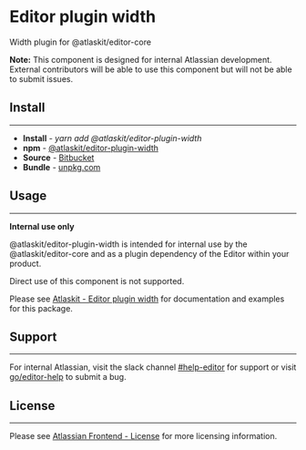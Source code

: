 # Editor plugin width

Width plugin for @atlaskit/editor-core

**Note:** This component is designed for internal Atlassian development.
External contributors will be able to use this component but will not be able to submit issues.

## Install
---
- **Install** - *yarn add @atlaskit/editor-plugin-width*
- **npm** - [@atlaskit/editor-plugin-width](https://www.npmjs.com/package/@atlaskit/editor-plugin-width)
- **Source** - [Bitbucket](https://bitbucket.org/atlassian/atlassian-frontend/src/master/packages/editor/editor-plugin-width)
- **Bundle** - [unpkg.com](https://unpkg.com/@atlaskit/editor-plugin-width/dist/)

## Usage
---
**Internal use only**

@atlaskit/editor-plugin-width is intended for internal use by the @atlaskit/editor-core and as a plugin dependency of the Editor within your product.

Direct use of this component is not supported.

Please see [Atlaskit - Editor plugin width](https://atlaskit.atlassian.com/packages/editor/editor-plugin-width) for documentation and examples for this package.

## Support
---
For internal Atlassian, visit the slack channel [#help-editor](https://atlassian.slack.com/archives/CFG3PSQ9E) for support or visit [go/editor-help](https://go/editor-help) to submit a bug.
## License
---
 Please see [Atlassian Frontend - License](https://hello.atlassian.net/wiki/spaces/AF/pages/2589099144/Documentation#License) for more licensing information.